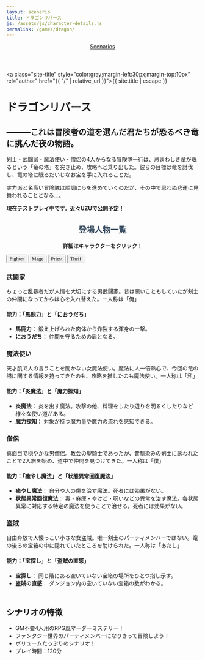 ```yaml
---
layout: scenario
title: ドラゴンリバース
js: /assets/js/character-details.js
permalink: /games/dragon/
---
```

<head>
  <link href="https://fonts.googleapis.com/css2?family=Corsiva&display=swap" rel="stylesheet">
<link href="https://fonts.googleapis.com/css2?family=Zen+Antique&display=swap" rel="stylesheet">
</head>
<body class="dragon-body">
<header class="scenarios-header">
  <nav class="scenarios-nav">
    <a href="/games/" class="scenarios-link scenarios-button dragon-link dragon-button">Scenarios</a>
  </nav>
</header>

<a class="site-title" style="color:gray;margin-left:30px;margin-top:10px" rel="author" href="{{ "/" |
relative_url }}">{{ site.title | escape }}</a>

<div class="dragon-page">
  <h1 class="dragon-title">ドラゴンリバース</h1>
  <div class="dragon-intro">
    <p></p>
    <h2>―――これは冒険者の道を選んだ君たちが恐るべき竜に挑んだ夜の物語。</h2>
    <p>剣士・武闘家・魔法使い・僧侶の4人からなる冒険隊一行は、忌まわしき竜が眠るという「竜の塔」を突き止め、攻略へと乗り出した。彼らの目標は竜を討伐し、竜の塔に眠るだいじなお宝を手に入れることだ。</p>
    <p>実力派と名高い冒険隊は順調に歩を進めていくのだが、その中で思わぬ悲運に見舞われることとなる…。</p>
    <p><strong>現在テストプレイ中です。近々UZUで公開予定！</strong></p>
  </div>

  <div class="dragon-characters">
    <h2 style="color:#34495e; margin-top:30px;text-align:center; font-family: 'Zen Antique', serif;">登場人物一覧</h2>
    <p style="text-align:center;"><strong>詳細はキャラクターをクリック！</strong></p>
    <div class="characters-container">
      <button class="animated-button char-button button-fighter" style="font-family: 'Corsiva', cursive;" data-target="#fighter-details"><span>Fighter</span></button>
      <button class="animated-button char-button button-mage" style="font-family: 'Corsiva', cursive;" data-target="#mage-details"><span>Mage</span></button>
      <button class="animated-button char-button button-priest" style="font-family: 'Corsiva', cursive;" data-target="#priest-details"><span>Priest</span></button>
      <button class="animated-button char-button button-theif" style="font-family: 'Corsiva', cursive;" data-target="#theif-details"><span>Theif</span></button>
    </div>
    <div id="fighter-details" class="character-details fighter-details">
      <h3>武闘家</h3>
      <p>ちょっと乱暴者だが人情を大切にする男武闘家。昔は悪いこともしていたが剣士の仲間になってからは心を入れ替えた。一人称は「俺」</p>
      <h4>能力：「馬鹿力」と「におうだち」</h4>
      <ul>
      <li><strong>馬鹿力</strong>： 鍛え上げられた肉体から炸裂する渾身の一撃。</li>
      <li><strong>におうだち</strong>： 仲間を守るための盾となる。</li>
      </ul>
    </div>
    <div id="mage-details" class="character-details mage-details">
      <h3>魔法使い</h3>
      <p>天才肌で人の言うことを聞かない女魔法使い。魔法に人一倍熱心で、今回の竜の塔に関する情報を持ってきたのも、攻略を推したのも魔法使い。一人称は「私」</p>
      <h4>能力：「炎魔法」と「魔力探知」</h4>
      <ul>
      <li><strong>炎魔法</strong>： 炎を出す魔法。攻撃の他、料理をしたり辺りを明るくしたりなど様々な使い道がある。</li>
      <li><strong>魔力探知</strong>： 対象が持つ魔力量や魔力の流れを感知できる。</li>
      </ul>
    </div>
    <div id="priest-details" class="character-details priest-details">
      <h3>僧侶</h3>
      <p>真面目で穏やかな男僧侶。教会の聖騎士であったが、昔馴染みの剣士に誘われたことで2人旅を始め、道中で仲間を見つけてきた。一人称は「僕」</p>
      <h4>能力：「癒やし魔法」と「状態異常回復魔法」</h4>
      <ul>
      <li><strong>癒やし魔法</strong>： 自分や人の傷を治す魔法。死者には効果がない。</li>
      <li><strong>状態異常回復魔法</strong>： 毒・麻痺・やけど・呪いなどの異常を治す魔法。各状態異常に対応する特定の魔法を使うことで治せる。死者には効果がない。</li>
      </ul>
    </div>
    <div id="theif-details" class="character-details theif-details">
      <h3>盗賊</h3>
      <p>自由奔放で人懐っこい小さな女盗賊。唯一剣士のパーティメンバーではない。竜の後ろの宝箱の中に隠れていたところを助けられた。一人称は「あたし」</p>
      <h4>能力：「宝探し」と「盗賊の直感」</h4>
      <ul>
      <li><strong>宝探し</strong>： 同じ階にある空いていない宝箱の場所をひとつ指し示す。</li>
      <li><strong>盗賊の直感</strong>： ダンジョン内の空いていない宝箱の数がわかる。</li>
      </ul>
    </div>
  </div>

  <div class="dragon-details" style="margin-top:50px;">
    <h2>シナリオの特徴</h2>
    <ul>
      <li>GM不要4人用のRPG風マーダーミステリー！</li>
      <li>ファンタジー世界のパーティメンバーになりきって冒険しよう！</li>
      <li>ボリュームたっぷりのシナリオ！</li>
      <li>プレイ時間：120分</li>
    </ul>
  </div>
</div>
<script src="/assets/js/character-details.js"></script>
